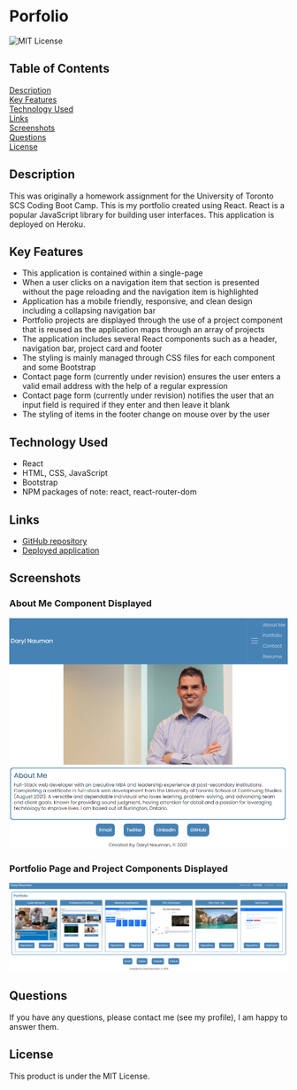 # Porfolio
![MIT License](https://img.shields.io/badge/license-MIT%20License-blue.svg)

## Table of Contents
[Description](#description) <br/>
[Key Features](#key-features) <br/>
[Technology Used](#technology-used) <br/>
[Links](#links) <br/>
[Screenshots](#screenshots) <br/>
[Questions](#questions) <br/>
[License](#license) <br/>

## Description
This was originally a homework assignment for the University of Toronto SCS Coding Boot Camp. This is my portfolio created using React. React is a popular JavaScript library for building user interfaces. This application is deployed on Heroku.

## Key Features
- This application is contained within a single-page
- When a user clicks on a navigation item that section is presented without the page reloading and the navigation item is highlighted
- Application has a mobile friendly, responsive, and clean design including a collapsing navigation bar
- Portfolio projects are displayed through the use of a project component that is reused as the application maps through an array of projects
- The application includes several React components such as a header, navigation bar, project card and footer
- The styling is mainly managed through CSS files for each component and some Bootstrap
- Contact page form (currently under revision) ensures the user enters a valid email address with the help of a regular expression
- Contact page form (currently under revision) notifies the user that an input field is required if they enter and then leave it blank
- The styling of items in the footer change on mouse over by the user

## Technology Used
- React
- HTML, CSS, JavaScript
- Bootstrap
- NPM packages of note: react, react-router-dom

## Links
- [GitHub repository](https://github.com/darylnauman/react-portfolio)
- [Deployed application](https://darylnauman.herokuapp.com/)

## Screenshots
### About Me Component Displayed
![Screenshot of the About Me section.](./src/assets/images/react-portfolio-screenshot-01.png)
### Portfolio Page and Project Components Displayed
![Screenshot of the portfolio page and project components.](./src/assets/images/react-portfolio-screenshot-02.png)

## Questions
If you have any questions, please contact me (see my profile), I am happy to answer them.

## License
This product is under the MIT License.
